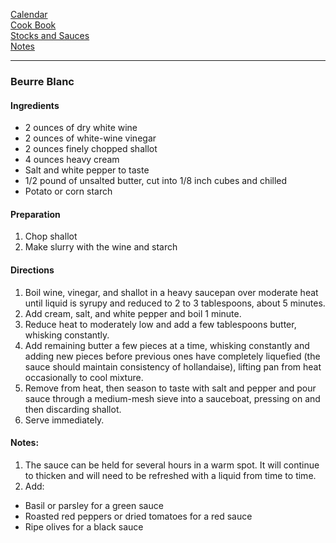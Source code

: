[Calendar](https://github.com/vmsmith/EDT/blob/master/calendar.md)    
[Cook Book](https://github.com/vmsmith/CookBook/blob/master/README.md)    
[Stocks and Sauces](https://github.com/vmsmith/CookBook/blob/master/sauces.md)   
[Notes](https://github.com/vmsmith/CookBook/blob/master/notes.md)  

-----   

### Beurre Blanc  

#### Ingredients  

* 2 ounces of dry white wine
* 2 ounces of white-wine vinegar
* 2 ounces finely chopped shallot
* 4 ounces heavy cream
* Salt and white pepper to taste
* 1/2 pound of unsalted butter, cut into 1/8 inch cubes and chilled
* Potato or corn starch   

#### Preparation  
1. Chop shallot
2. Make slurry with the wine and starch   

#### Directions    
1. Boil wine, vinegar, and shallot in a heavy saucepan over moderate heat until liquid is syrupy and reduced to 2 to 3 tablespoons, about 5 minutes.   
2. Add cream, salt, and white pepper and boil 1 minute.   
3. Reduce heat to moderately low and add a few tablespoons butter, whisking constantly.   
4. Add remaining butter a few pieces at a time, whisking constantly and adding new pieces before previous ones have completely liquefied (the sauce should maintain consistency of hollandaise), lifting pan from heat occasionally to cool mixture.   
5. Remove from heat, then season to taste with salt and pepper and pour sauce through a medium-mesh sieve into a sauceboat, pressing on and then discarding shallot.   
6. Serve immediately.

#### Notes:   
1. The sauce can be held for several hours in a warm spot. It will continue to thicken and will need to be refreshed with a liquid from time to time.
2. Add:
  * Basil or parsley for a green sauce
  * Roasted red peppers or dried tomatoes for a red sauce
  * Ripe olives for a black sauce    

